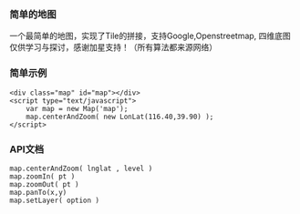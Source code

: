 ### 简单的地图
一个最简单的地图，实现了Tile的拼接，支持Google,Openstreetmap, 四维底图
仅供学习与探讨，感谢加星支持！（所有算法都来源网络）


### 简单示例

```
<div class="map" id="map"></div>
<script type="text/javascript">
    var map = new Map('map');
    map.centerAndZoom( new LonLat(116.40,39.90) );
</script>
```

### API文档

```
map.centerAndZoom( lnglat , level )
map.zoomIn( pt )
map.zoomOut( pt )
map.panTo(x,y)
map.setLayer( option )

```
